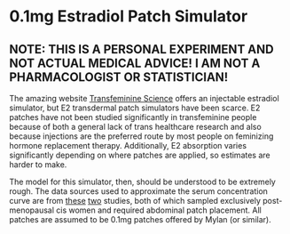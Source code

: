 # 0.1mg Estradiol Patch Simulator

## NOTE: THIS IS A PERSONAL EXPERIMENT AND NOT ACTUAL MEDICAL ADVICE! I AM NOT A PHARMACOLOGIST OR STATISTICIAN!

The amazing website [Transfeminine Science](https://transfemscience.org/misc/injectable-e2-simulator/) offers an injectable estradiol simulator, but E2 transdermal patch simulators have been scarce. E2 patches have not been studied significantly in transfeminine people because of both a general lack of trans healthcare research and also because injections are the preferred route by most people on feminizing hormone replacement therapy. Additionally, E2 absorption varies significantly depending on where patches are applied, so estimates are harder to make.

The model for this simulator, then, should be understood to be extremely rough. The data sources used to approximate the serum concentration curve are from [these](https://fda.report/DailyMed/e7e6da3b-8485-1382-61c9-e9b369018b98) [two](https://dailymed.nlm.nih.gov/dailymed/drugInfo.cfm?setid=f4efb0bf-b96f-4e20-a0f2-0806ab92b2d4#ID_a032b960-d797-4536-83f0-841075cabfff) studies, both of which sampled exclusively post-menopausal cis women and required abdominal patch placement. All patches are assumed to be 0.1mg patches offered by Mylan (or similar).
